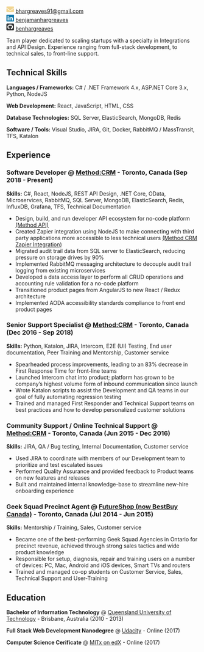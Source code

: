 <img src="images\envelope-solid.svg" width="20" height="20" > [bhargreaves91@gmail.com](mailto:bhargreaves91@gmail.com)  
<img src="images\linkedin-brands.svg" width="20" height="20" > [benjamanhargreaves](https://www.linkedin.com/in/benjamanhargreaves/)  
<img src="images\github-square-brands.svg" width="20" height="20" >  [benhargreaves](https://github.com/benhargreaves)  

Team player dedicated to scaling startups with a specialty in Integrations and API Design. Experience ranging from full-stack development, to technical sales, to front-line support.

## Technical Skills
**Languages / Frameworks:**
C# / .NET Framework 4.x, ASP.NET Core 3.x, Python, NodeJS

**Web Development:**
React, JavaScript, HTML, CSS

**Database Technologies:**
SQL Server, ElasticSearch, MongoDB, Redis

**Software / Tools:**
Visual Studio, JIRA, Git, Docker, RabbitMQ / MassTransit, TFS, Katalon

## Experience

### Software Developer @ [Method:CRM](https://www.method.me/) - Toronto, Canada (Sep 2018 - Present)
**Skills:** C#, React, NodeJS, REST API Design, .NET Core, OData, Microservices, RabbitMQ, SQL Server, MongoDB, ElasticSearch, Redis, InfluxDB, Grafana, TFS, Technical Documentation

- Design, build, and run developer API ecosystem for no-code platform  [(Method API)](https://developer.method.me/)
- Created Zapier integration using NodeJS to make connecting with third party applications more accessible to less technical users  [(Method CRM Zapier Integration)](https://zapier.com/apps/method-crm/integrations)
- Migrated audit trail data from SQL server to ElasticSearch, reducing pressure on storage drives by 90%
- Implemented RabbitMQ messaging architecture to decouple audit trail logging from existing microservices
- Developed a data access layer to perform all CRUD operations and accounting rule validation for a no-code platform
- Transitioned product pages from AngularJS to new React / Redux architecture
- Implemented AODA accessibility standards compliance to front end product pages

### Senior Support Specialist @ [Method:CRM](https://www.method.me/) - Toronto, Canada (Dec 2016 - Sep 2018)
**Skills:** Python, Katalon, JIRA, Intercom, E2E (UI) Testing, End user documentation, Peer Training and Mentorship, Customer service

- Spearheaded process improvements, leading to an 83% decrease in First Response Time for front-line teams
- Launched Intercom chat into product; platform has grown to be company’s highest volume form of inbound communication since launch
- Wrote Katalon scripts to assist the Development and QA teams in our goal of fully automating regression testing
- Trained and managed First Responder and Technical Support teams on best practices and how to develop personalized customer solutions

### Community Support / Online Technical Support @ [Method:CRM](https://www.method.me/) - Toronto, Canada (Jun 2015 - Dec 2016)
**Skills:** JIRA, QA / Bug testing, Internal Documentation, Customer service

- Used JIRA to coordinate with members of our Development team to prioritize and test escalated issues
- Performed Quality Assurance and provided feedback to Product teams on new features and releases
- Built and maintained internal knowledge-base to streamline new-hire onboarding experience

### Geek Squad Precinct Agent @ [FutureShop (now BestBuy Canada)](http://futureshop.ca/) - Toronto, Canada (Jul 2014 - Jun 2015)
**Skills:** Mentorship / Training, Sales, Customer service

- Became one of the best-performing Geek Squad Agencies in Ontario for precinct revenue, achieved through strong sales tactics and wide product knowledge
- Responsible for setup, diagnosis, repair and training users on a number of devices: PC, Mac, Android and iOS devices, Smart TVs and routers
- Trained and managed co-op students on Customer Service, Sales, Technical Support and User-Training

## Education
**Bachelor of Information Technology** @ [Queensland University of Technology](https://www.qut.edu.au/) - Brisbane, Australia (2010 - 2013)

**Full Stack Web Development Nanodegree** @ [Udacity](https://confirm.udacity.com/QFHFNKKV) - 
Online (2017)

**Computer Science Cerificate** @ [MITx on edX](https://courses.edx.org/certificates/a8fa66e1550b4ec6acc896fe5bc4b94e) - Online (2017)
